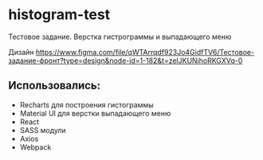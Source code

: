 # histogram-test
Тестовое задание. Верстка гистрограммы и выпадающего меню

Дизайн https://www.figma.com/file/qWTArrqdf923Jo4GidfTV6/Тестовое-задание-фронт?type=design&node-id=1-182&t=zelJKUNihoRKGXVq-0

## Использовались: ##
* Recharts для построения гистограммы
* Material UI для верстки выпадающего меню
* React
* SASS модули
* Axios
* Webpack
